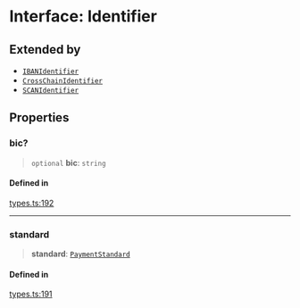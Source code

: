 # Interface: Identifier

## Extended by

- [`IBANIdentifier`](/docs/packages/SDK/interfaces/IBANIdentifier.md)
- [`CrossChainIdentifier`](/docs/packages/SDK/interfaces/CrossChainIdentifier.md)
- [`SCANIdentifier`](/docs/packages/SDK/interfaces/SCANIdentifier.md)

## Properties

### bic?

> `optional` **bic**: `string`

#### Defined in

[types.ts:192](https://github.com/monerium/js-monorepo/blob/main/packages/sdk/src/types.ts#L192)

***

### standard

> **standard**: [`PaymentStandard`](/docs/packages/SDK/enumerations/PaymentStandard.md)

#### Defined in

[types.ts:191](https://github.com/monerium/js-monorepo/blob/main/packages/sdk/src/types.ts#L191)
